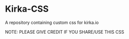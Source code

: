 # Kirka-CSS
A repository containing custom css for kirka.io

NOTE: PLEASE GIVE CREDIT IF YOU SHARE/USE THIS CSS
